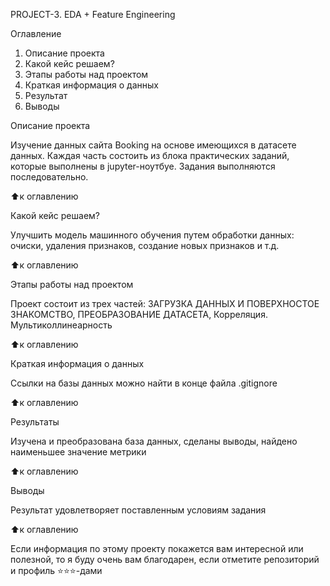 PROJECT-3.  EDA + Feature Engineering

Оглавление
1. Описание проекта
2. Какой кейс решаем?
3. Этапы работы над проектом
4. Краткая информация о данных
5. Результат
6. Выводы

Описание проекта 

Изучение данных сайта Booking на основе имеющихся в датасете данных. Каждая часть состоить из блока практических заданий, которые выполнены в jupyter-ноутбуе. Задания выполняются последовательно.

⬆️к оглавлению

Какой кейс решаем?

Улучшить модель машинного обучения путем обработки данных: очиски, удаления признаков, создание новых признаков и т.д.

⬆️к оглавлению

Этапы работы над проектом

Проект состоит из трех частей:
ЗАГРУЗКА ДАННЫХ И ПОВЕРХНОСТОЕ ЗНАКОМСТВО, ПРЕОБРАЗОВАНИЕ ДАТАСЕТА, Корреляция. Мультиколлинеарность

⬆️к оглавлению

Краткая информация о данных

Ссылки на базы данных можно найти в конце файла .gitignore

⬆️к оглавлению

Результаты

Изучена и преобразована база данных, сделаны выводы, найдено наименьшее значение метрики 

⬆️к оглавлению

Выводы

Результат удовлетворяет поставленным условиям задания

⬆️к оглавлению

Если информация по этому проекту покажется вам интересной или полезной, то я буду очень вам благодарен, если отметите репозиторий и профиль ⭐️⭐️⭐️-дами
